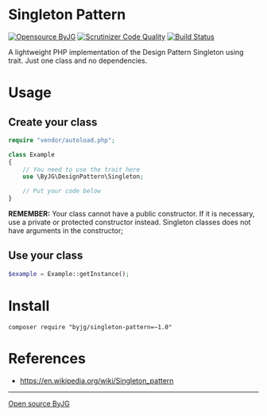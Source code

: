 # Singleton Pattern

[![Opensource ByJG](https://img.shields.io/badge/opensource-byjg-success.svg)](http://opensource.byjg.com)
[![Scrutinizer Code Quality](https://scrutinizer-ci.com/g/byjg/SingletonPatternPHP/badges/quality-score.png?b=master)](https://scrutinizer-ci.com/g/byjg/SingletonPatternPHP/?branch=master)
[![Build Status](https://github.com/byjg/SingletonPatternPHP/actions/workflows/phpunit.yml/badge.svg?branch=master)](https://github.com/byjg/SingletonPatternPHP/actions/workflows/phpunit.yml)

A lightweight PHP implementation of the Design Pattern Singleton using trait.
Just one class and no dependencies. 

# Usage

## Create your class

```php
require "vendor/autoload.php";

class Example
{
    // You need to use the trait here
    use \ByJG\DesignPattern\Singleton;

    // Put your code below
}
```

**REMEMBER:** Your class cannot have a public constructor. If it is necessary, use a private or protected constructor instead. 
Singleton classes does not have arguments in the constructor;


## Use your class

```php
$example = Example::getInstance();
```

# Install

```
composer require "byjg/singleton-pattern=~1.0"
```

# References

* https://en.wikipedia.org/wiki/Singleton_pattern


----
[Open source ByJG](http://opensource.byjg.com)
